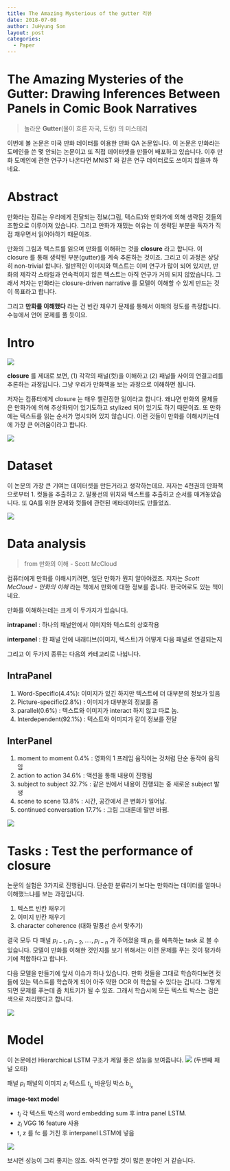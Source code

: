```yaml
---
title: The Amazing Mysterious of the gutter 리뷰
date: 2018-07-08
author: JuHyung Son
layout: post
categories:
  - Paper
---
```


# The Amazing Mysteries of the Gutter: Drawing Inferences Between Panels in Comic Book Narratives

> 놀라운 **Gutter**(물이 흐른 자국, 도랑) 의 미스테리  

이번에 볼 논문은 미국 만화 데이터를 이용한 만화 QA 논문입니다. 이 논문은 만화라는 도메인을 쓴 몇 안되는 논문이고 또 직접 데이터셋을 만들어 배포하고 있습니다. 이후 만화 도메인에 관한 연구가 나온다면 MNIST 와 같은 연구 데이터로도 쓰이지 않을까 하네요.

# Abstract
만화라는 장르는 우리에게 전달되는 정보(그림, 텍스트)와 만화가에 의해 생략된 것들의 조합으로 이루어져 있습니다. 그리고 만화가 재밌는 이유는 이 생략된 부분을 독자가 직접 채우면서 읽어야하기 때문이죠.

만화의 그림과 텍스트를 읽으며 만화를 이해하는 것을 **closure** 라고 합니다. 이 closure 를 통해 생략된 부분(gutter)를 계속 추론하는 것이죠. 그리고 이 과정은 상당히 non-trivial 합니다. 일반적인 이미지와 텍스트는 이미 연구가 많이 되어 있지만, 만화의 제각각 스타일과 연속적이지 않은 텍스트는 아직 연구가 거의 되지 않았습니다. 그래서 저자는 만화라는 closure-driven narrative 를 모델이 이해할 수 있게 만드는 것이 목표라고 합니다.

그리고 **만화를 이해했다** 라는 건 빈칸 채우기 문제를 통해서 이해의 정도를 측정합니다. 수능에서 언어 문제를 풀 듯이요.

# Intro

![](/image/gutters/1.png)

**closure** 를 제대로 보면, (1) 각각의 패널(컷)을 이해하고 (2) 패널들 사이의 연결고리를 추론하는 과정입니다. 그냥 우리가 만화책을 보는 과정으로 이해하면 됩니다.

저자는 컴퓨터에게 closure 는 매우 챌린징한 일이라고 합니다. 왜냐면 만화의 물체들은 만화가에 의해 추상화되어 있기도하고 stylized 되어 있기도 하기 때문이죠. 또 만화에는 텍스트를 읽는 순서가 명시되어 있지 않습니다. 이런 것들이 만화를 이해시키는데에 가장 큰 어려움이라고 합니다.

![](/image/gutters/2.png)

# Dataset
이 논문의 가장 큰 기여는 데이터셋을 만든거라고 생각하는데요. 저자는 4천권의 만화책으로부터 1. 컷들을 추출하고 2. 말풍선의 위치와 텍스트를 추출하고 순서를 매겨놓았습니다. 또 QA를 위한 문제와 컷들에 관련된 메타데이터도 만들었죠.

![](/image/gutters/6.png)

# Data analysis
> from 만화의 이해 - Scott McCloud  

컴퓨터에게 만화를 이해시키려면, 일단 만화가 뭔지 알아야겠죠. 저자는 _Scott McCloud - 만화의 이해_ 라는 책에서 만화에 대한 정보를 줍니다. 한국어로도 있는 책이네요.

만화를 이해하는데는 크게 이 두가지가 있습니다.

**intrapanel** : 하나의 패널안에서 이미지와 텍스트의 상호작용

**interpanel** : 한 패널 안에 내래티브(이미지, 텍스트)가 어떻게 다음 패널로 연결되는지

그리고 이 두가지 종류는 다음의 카테고리로 나뉩니다.

## IntraPanel
1. Word-Specific(4.4%): 이미지가 있긴 하지만 텍스트에 더 대부분의 정보가 있음
2. Picture-specific(2.8%) : 이미지가 대부분의 정보를 줌
3. parallel(0.6%) : 텍스트와 이미지가 interact 하지 않고 따로 놈.
4. Interdependent(92.1%) : 텍스트와 이미지가 같이 정보를 전달
## InterPanel
1.  moment to moment 0.4% : 영화의 1 프레임 움직이는 것처럼 단순 동작이 움직임
2. action to action 34.6% :  액션을 통해 내용이 진행됨
3. subject to subject 32.7% : 같은 씬에서 내용이 진행되는 중 새로운 subject 발생
4. scene to scene 13.8% : 시간, 공간에서 큰 변화가 일어남.
5. continued conversation 17.7% : 그림 그대론데 말만 바뀜.

![](/image/gutters/5.png)

# Tasks : Test the performance of closure
논문의 실험은 3가지로 진행됩니다. 단순한 분류라기 보다는 만화라는 데이터를 얼마나 이해했느냐를 보는 과정입니다.

1. 텍스트 빈칸 채우기
2. 이미지 빈칸 채우기
3. character coherence (대화 말풍선 순서 맞추기)

결국 모두 다 패널 $p_{i-1}, p_{i-2} ,.... , p_{i-n}$ 가 주어졌을 때 $p_i$ 를 예측하는 task 로 볼 수 있습니다.
모델이 만화를 이해한 것인지를 보기 위해서는 이런 문제를 푸는 것이 평가하기에 적합하다고 합니다.

다음 모델을 만들기에 앞서 이슈가 하나 있습니다. 만화 컷들을 그대로 학습하다보면 컷들에 있는 텍스트를 학습하게 되어 아주 약한 OCR 이 학습될 수 있다는 겁니다. 그렇게 되면 문제를 푸는데 좀 치트키가 될 수 있죠. 그래서 학습시에 모든 텍스트 박스는 검은색으로 처리했다고 합니다.

![](/image/gutters/3.png)
# Model
이 논문에선 Hierarchical LSTM 구조가 제일 좋은 성능을 보여줍니다.
![](/image/gutters/7.png)
(두번째 패널 오타)

패널 $p_i$ 패널의 이미지 $z_i$ 텍스트 $t_{i_{x}}$ 바운딩 박스 $b_{i_{x}}$

**image-text model**
- $t_i$ 각 텍스트 박스의 word embedding sum 후 intra panel LSTM.
- $z_i$ VGG 16 feature 사용
- t, z 를 fc 를 거친 후 interpanel LSTM에 넣음

![](/image/gutters/4.png)

보시면 성능이 그리 좋지는 않죠. 아직 연구할 것이 많은 분야인 거 같습니다.
